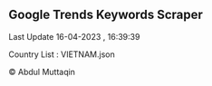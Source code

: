 

## Google Trends Keywords Scraper 
 
Last Update 16-04-2023 , 16:39:39

Country List :
VIETNAM.json



© Abdul Muttaqin 
